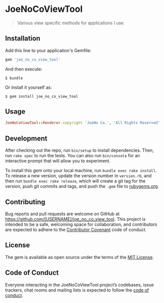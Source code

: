 # JoeNoCoViewTool

> Various view specific methods for applications I use.

## Installation

Add this line to your application's Gemfile:

```ruby
gem 'joe_no_co_view_tool'
```

And then execute:

    $ bundle

Or install it yourself as:

    $ gem install joe_no_co_view_tool

## Usage

```ruby
JoeNoCoViewTool::Renderer.copyright 'JoeNo Co.', 'All Rights Reserved'
```

## Development

After checking out the repo, run `bin/setup` to install dependencies. Then, run `rake spec` to run the tests. You can also run `bin/console` for an interactive prompt that will allow you to experiment.

To install this gem onto your local machine, run `bundle exec rake install`. To release a new version, update the version number in `version.rb`, and then run `bundle exec rake release`, which will create a git tag for the version, push git commits and tags, and push the `.gem` file to [rubygems.org](https://rubygems.org).

## Contributing

Bug reports and pull requests are welcome on GitHub at https://github.com/[USERNAME]/joe_no_co_view_tool. This project is intended to be a safe, welcoming space for collaboration, and contributors are expected to adhere to the [Contributor Covenant](http://contributor-covenant.org) code of conduct.

## License

The gem is available as open source under the terms of the [MIT License](https://opensource.org/licenses/MIT).

## Code of Conduct

Everyone interacting in the JoeNoCoViewTool project’s codebases, issue trackers, chat rooms and mailing lists is expected to follow the [code of conduct](https://github.com/[USERNAME]/joe_no_co_view_tool/blob/master/CODE_OF_CONDUCT.md).
